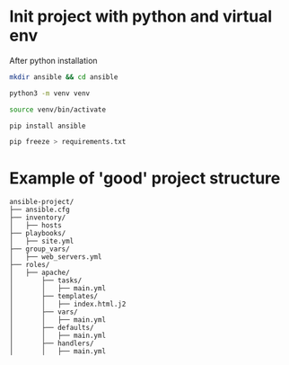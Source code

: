 # Init project with python and virtual env

After python installation

```bash
mkdir ansible && cd ansible
```

```bash
python3 -m venv venv
```

```bash
source venv/bin/activate
```

```bash
pip install ansible
```

```bash
pip freeze > requirements.txt
```

# Example of 'good' project structure

```
ansible-project/
├── ansible.cfg
├── inventory/
│   ├── hosts
├── playbooks/
│   ├── site.yml
├── group_vars/
│   ├── web_servers.yml
├── roles/
│   ├── apache/
│       ├── tasks/
│       │   ├── main.yml
│       ├── templates/
│       │   ├── index.html.j2
│       ├── vars/
│       │   ├── main.yml
│       ├── defaults/
│       │   ├── main.yml
│       ├── handlers/
│       │   ├── main.yml
```
